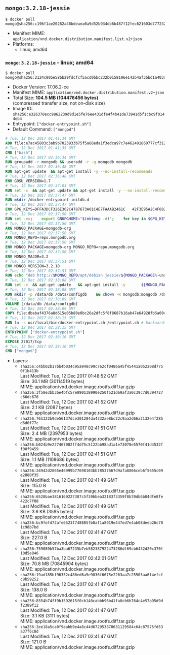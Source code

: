 ## `mongo:3.2.18-jessie`

```console
$ docker pull mongo@sha256:c196f1ae20282a48bdeaea0a9d52b934db6b487f12fec621603d777232112622
```

-	Manifest MIME: `application/vnd.docker.distribution.manifest.list.v2+json`
-	Platforms:
	-	linux; amd64

### `mongo:3.2.18-jessie` - linux; amd64

```console
$ docker pull mongo@sha256:2124c805e58bb29fdcfcf5acd0bbc232b0158196e142b4af3bbd1a403ddd72fb
```

-	Docker Version: 17.06.2-ce
-	Manifest MIME: `application/vnd.docker.distribution.manifest.v2+json`
-	Total Size: **104.5 MB (104476456 bytes)**  
	(compressed transfer size, not on-disk size)
-	Image ID: `sha256:e326370ecc9862239d9d1e5fe76ee431dfe4f4b41de73941d5f1cbc9f0144eb4`
-	Entrypoint: `["docker-entrypoint.sh"]`
-	Default Command: `["mongod"]`

```dockerfile
# Tue, 12 Dec 2017 01:41:34 GMT
ADD file:e7ac45803c3ab9b7023933b75f5a88eda1f3edca97c7e462401860777cf312f7 in / 
# Tue, 12 Dec 2017 01:41:35 GMT
CMD ["bash"]
# Tue, 12 Dec 2017 02:36:34 GMT
RUN groupadd -r mongodb && useradd -r -g mongodb mongodb
# Tue, 12 Dec 2017 02:36:48 GMT
RUN apt-get update 	&& apt-get install -y --no-install-recommends 		ca-certificates			jq 		numactl 	&& rm -rf /var/lib/apt/lists/*
# Tue, 12 Dec 2017 02:36:48 GMT
ENV GOSU_VERSION=1.7
# Tue, 12 Dec 2017 02:37:03 GMT
RUN set -x 	&& apt-get update && apt-get install -y --no-install-recommends wget && rm -rf /var/lib/apt/lists/* 	&& wget -O /usr/local/bin/gosu "https://github.com/tianon/gosu/releases/download/$GOSU_VERSION/gosu-$(dpkg --print-architecture)" 	&& wget -O /usr/local/bin/gosu.asc "https://github.com/tianon/gosu/releases/download/$GOSU_VERSION/gosu-$(dpkg --print-architecture).asc" 	&& export GNUPGHOME="$(mktemp -d)" 	&& gpg --keyserver ha.pool.sks-keyservers.net --recv-keys B42F6819007F00F88E364FD4036A9C25BF357DD4 	&& gpg --batch --verify /usr/local/bin/gosu.asc /usr/local/bin/gosu 	&& rm -r "$GNUPGHOME" /usr/local/bin/gosu.asc 	&& chmod +x /usr/local/bin/gosu 	&& gosu nobody true 	&& apt-get purge -y --auto-remove wget
# Tue, 12 Dec 2017 02:37:47 GMT
RUN mkdir /docker-entrypoint-initdb.d
# Tue, 12 Dec 2017 02:37:47 GMT
ENV GPG_KEYS=DFFA3DCF326E302C4787673A01C4E7FAAAB2461C 	42F3E95A2C4F08279C4960ADD68FA50FEA312927
# Tue, 12 Dec 2017 02:37:50 GMT
RUN set -ex; 	export GNUPGHOME="$(mktemp -d)"; 	for key in $GPG_KEYS; do 		gpg --keyserver ha.pool.sks-keyservers.net --recv-keys "$key"; 	done; 	gpg --export $GPG_KEYS > /etc/apt/trusted.gpg.d/mongodb.gpg; 	rm -r "$GNUPGHOME"; 	apt-key list
# Tue, 12 Dec 2017 02:37:50 GMT
ARG MONGO_PACKAGE=mongodb-org
# Tue, 12 Dec 2017 02:37:50 GMT
ARG MONGO_REPO=repo.mongodb.org
# Tue, 12 Dec 2017 02:37:50 GMT
ENV MONGO_PACKAGE=mongodb-org MONGO_REPO=repo.mongodb.org
# Tue, 12 Dec 2017 02:37:50 GMT
ENV MONGO_MAJOR=3.2
# Tue, 12 Dec 2017 02:37:51 GMT
ENV MONGO_VERSION=3.2.18
# Tue, 12 Dec 2017 02:37:51 GMT
RUN echo "deb http://$MONGO_REPO/apt/debian jessie/${MONGO_PACKAGE%-unstable}/$MONGO_MAJOR main" | tee "/etc/apt/sources.list.d/${MONGO_PACKAGE%-unstable}.list"
# Tue, 12 Dec 2017 02:38:08 GMT
RUN set -x 	&& apt-get update 	&& apt-get install -y 		${MONGO_PACKAGE}=$MONGO_VERSION 		${MONGO_PACKAGE}-server=$MONGO_VERSION 		${MONGO_PACKAGE}-shell=$MONGO_VERSION 		${MONGO_PACKAGE}-mongos=$MONGO_VERSION 		${MONGO_PACKAGE}-tools=$MONGO_VERSION 	&& rm -rf /var/lib/apt/lists/* 	&& rm -rf /var/lib/mongodb 	&& mv /etc/mongod.conf /etc/mongod.conf.orig
# Tue, 12 Dec 2017 02:38:08 GMT
RUN mkdir -p /data/db /data/configdb 	&& chown -R mongodb:mongodb /data/db /data/configdb
# Tue, 12 Dec 2017 02:38:09 GMT
VOLUME [/data/db /data/configdb]
# Tue, 12 Dec 2017 02:38:09 GMT
COPY file:dbebaf4376a8d615e05b80e0bc26a2dfc5f8f8687b16ab47e64928fb5a00498d in /usr/local/bin/ 
# Tue, 12 Dec 2017 02:38:15 GMT
RUN ln -s usr/local/bin/docker-entrypoint.sh /entrypoint.sh # backwards compat
# Tue, 12 Dec 2017 02:38:15 GMT
ENTRYPOINT ["docker-entrypoint.sh"]
# Tue, 12 Dec 2017 02:38:16 GMT
EXPOSE 27017/tcp
# Tue, 12 Dec 2017 02:38:16 GMT
CMD ["mongod"]
```

-	Layers:
	-	`sha256:c4bb02b17bb4b034c95a948c99c762cf0486a45f45441a052208d7750f1b413b`  
		Last Modified: Tue, 12 Dec 2017 01:48:52 GMT  
		Size: 30.1 MB (30114519 bytes)  
		MIME: application/vnd.docker.image.rootfs.diff.tar.gzip
	-	`sha256:3f58e3bb3be4bfc57e890138990e250f521d69af3a0c39c7d0394727c66dc676`  
		Last Modified: Tue, 12 Dec 2017 02:41:52 GMT  
		Size: 2.1 KB (2087 bytes)  
		MIME: application/vnd.docker.image.rootfs.diff.tar.gzip
	-	`sha256:761322b9de56137dce301284da4332ae8bc22c9aa2d66a2132e4f285d6d0f77c`  
		Last Modified: Tue, 12 Dec 2017 02:41:51 GMT  
		Size: 2.4 MB (2397953 bytes)  
		MIME: application/vnd.docker.image.rootfs.diff.tar.gzip
	-	`sha256:b024b9e227467082ff4d75c5122bb98ad1a1e73078e5570f41d4532ff08f9459`  
		Last Modified: Tue, 12 Dec 2017 02:41:51 GMT  
		Size: 1.1 MB (1108686 bytes)  
		MIME: application/vnd.docker.image.rootfs.diff.tar.gzip
	-	`sha256:24942d2865e46999b77698103bb78537667d9afa8866ceb6f5655c09e2880f35`  
		Last Modified: Tue, 12 Dec 2017 02:41:49 GMT  
		Size: 115.0 B  
		MIME: application/vnd.docker.image.rootfs.diff.tar.gzip
	-	`sha256:6528bae3816169227387c5f39bbea32183f3359f8b70db6b04dfe8fe422c7f08`  
		Last Modified: Tue, 12 Dec 2017 02:41:49 GMT  
		Size: 3.6 KB (3595 bytes)  
		MIME: application/vnd.docker.image.rootfs.diff.tar.gzip
	-	`sha256:bc9fefd72afe6523f748885fb8af1a8919e447ed7e4ab08deeb26c701c98b7bd`  
		Last Modified: Tue, 12 Dec 2017 02:41:47 GMT  
		Size: 227.0 B  
		MIME: application/vnd.docker.image.rootfs.diff.tar.gzip
	-	`sha256:759089b57ba3ba67235b7eb582387922473286df69cb6432d20c370f10d5e846`  
		Last Modified: Tue, 12 Dec 2017 02:42:01 GMT  
		Size: 70.8 MB (70845904 bytes)  
		MIME: application/vnd.docker.image.rootfs.diff.tar.gzip
	-	`sha256:19ad185bf96352c486ed6a5e9836f6675e2263aa7c25503aa6f4efcfc8b59252`  
		Last Modified: Tue, 12 Dec 2017 02:41:47 GMT  
		Size: 138.0 B  
		MIME: application/vnd.docker.image.rootfs.diff.tar.gzip
	-	`sha256:8354b74ff9b1592615f0cb140cabbb96b41fa0cb6b764c4e57a95d9df2389f12`  
		Last Modified: Tue, 12 Dec 2017 02:41:47 GMT  
		Size: 3.1 KB (3111 bytes)  
		MIME: application/vnd.docker.image.rootfs.diff.tar.gzip
	-	`sha256:2ee18a5ca0f9eabb9e4a8c44d672953870631129584c64c87575fd53a37f6c8d`  
		Last Modified: Tue, 12 Dec 2017 02:41:47 GMT  
		Size: 121.0 B  
		MIME: application/vnd.docker.image.rootfs.diff.tar.gzip
